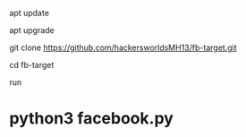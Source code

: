 apt update 

apt upgrade 

git clone https://github.com/hackersworldsMH13/fb-target.git

cd fb-target

run 

# python3 facebook.py
